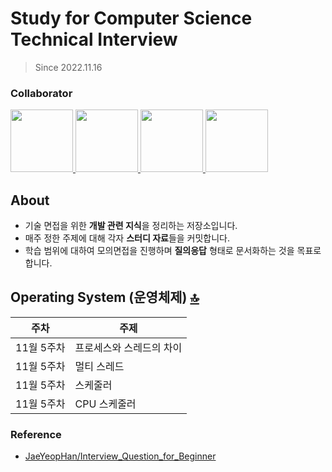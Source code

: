 # Study for Computer Science Technical Interview
> Since 2022.11.16

### Collaborator
<p>
<a href="https://github.com/ng-lee">
  <img src="https://github.com/ng-lee.png" width="100">
</a>
<a href="https://github.com/dev-choee">
  <img src="https://github.com/dev-choee.png" width="100">
</a>
<a href="https://github.com/seoyoon130">
  <img src="https://github.com/seoyoon130.png" width="100">
</a>
<a href="https://github.com/SeungJun">
  <img src="https://github.com/SeungJun.png" width="100">
</a>
</p>

## About
- 기술 면접을 위한 **개발 관련 지식**을 정리하는 저장소입니다.
- 매주 정한 주제에 대해 각자 **스터디 자료**들을 커밋합니다.
- 학습 범위에 대하여 모의면접을 진행하며 **질의응답** 형태로 문서화하는 것을 목표로 합니다.

## Operating System (운영체제) [🔝](#about)

|주차|주제|
|------|---|
|11월 5주차|프로세스와 스레드의 차이|
|11월 5주차|멀티 스레드|
|11월 5주차|스케줄러|
|11월 5주차|CPU 스케줄러|

### Reference
- [JaeYeopHan/Interview_Question_for_Beginner](https://github.com/JaeYeopHan/Interview_Question_for_Beginner)
